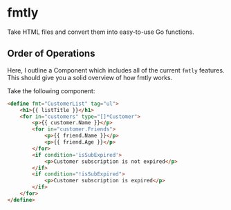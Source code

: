 # fmtly

Take HTML files and convert them into easy-to-use Go functions.

## Order of Operations

Here, I outline a Component which includes all of the current `fmtly` features.
This should give you a solid overview of how fmtly works.

Take the following component:
```html
<define fmt="CustomerList" tag="ul">
    <h1>{{ listTitle }}</h1>
    <for in="customers" type="[]*Customer">
        <p>{{ customer.Name }}</p>
        <for in="customer.Friends">
            <p>{{ friend.Name }}</p>
            <p>{{ friend.Age }}</p>
        </for>
        <if condition='isSubExpired'>
            <p>Customer subscription is not expired</p>
        </if>
        <if condition="!isSubExpired">
            <p>Customer subscription is expired</p>
        </if>
    </for>
</define>
```
